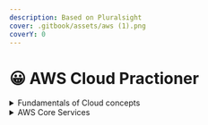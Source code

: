 ```yaml
---
description: Based on Pluralsight
cover: .gitbook/assets/aws (1).png
coverY: 0
---
```


# 😀 AWS Cloud Practioner

<details>

<summary>Fundamentals of Cloud concepts</summary>

#### <mark style="color:blue;">Benefits of Cloud computing:</mark>

* Pay as you go
* Elasticity (Acquire resources as per need, release as per requirement)
* Reliability
* Agility

#### <mark style="color:blue;">Aws Global Infrasture</mark>

* Regions - 22 regions + 5 announced&#x20;
* Availability Zone - one or more data centers in each region (69 global av zones)
* Edge locations - nodes of global content delivery network (CDN)

</details>

<details>

<summary>AWS Core Services</summary>



</details>

